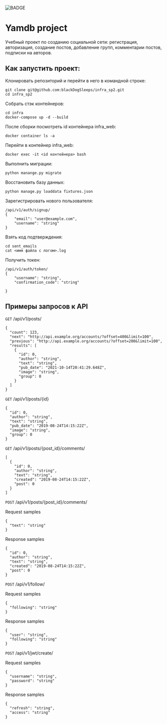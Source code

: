 ![BADGE](https://github.com/blackDogSleeps/yamdb_final/actions/workflows/yamdb_workflow.yml/badge.svg)

# Yamdb project
Учебный проект по созданию социальной сети: регистрация, авторизация, создание постов, добавление групп, комментарии постов, подписки на авторов.

## Как запустить проект:
Клонировать репозиторий и перейти в него в командной строке:
```
git clone git@github.com:blackDogSleeps/infra_sp2.git
cd infra_sp2
```

Собрать стэк контейнеров:
```
cd infra
docker-compose up -d --build
```

После сборки посмотреть id контейнера infra_web:
```
docker container ls -a
```

Перейти в контейнер infra_web:
```
docker exec -it <id контейнера> bash
```

Выполнить миграции:
```
python manange.py migrate
```

Восстановить базу данных:
```
python manage.py loaddata fixtures.json
```

Зарегистрировать нового пользователя:
```
/api/v1/auth/signup/
{
    "email": "user@example.com",
    "username": "string"
}
```

Взять код подтверждения:
```
cd sent_emails
cat <имя файла с логом>.log
```

Получить токен:
```
/api/v1/auth/token/
{
    "username": "string",
    "confirmation_code": "string"

}
```

## Примеры запросов к API
`GET` /api/v1/posts/
```
{
  "count": 123,
  "next": "http://api.example.org/accounts/?offset=400&limit=100",
  "previous": "http://api.example.org/accounts/?offset=200&limit=100",
  "results": [
    {
      "id": 0,
      "author": "string",
      "text": "string",
      "pub_date": "2021-10-14T20:41:29.648Z",
      "image": "string",
      "group": 0
    }
  ]
}
```
`GET` /api/v1/posts/{id}
```
{
  "id": 0,
  "author": "string",
  "text": "string",
  "pub_date": "2019-08-24T14:15:22Z",
  "image": "string",
  "group": 0
}
```
`GET` /api/v1/posts/{post_id}/comments/
```
[
  {
    "id": 0,
    "author": "string",
    "text": "string",
    "created": "2019-08-24T14:15:22Z",
    "post": 0
  }
]
```
`POST` /api/v1/posts/{post_id}/comments/

Request samples
```
{
  "text": "string"
}
```
Response samples
```
{
  "id": 0,
  "author": "string",
  "text": "string",
  "created": "2019-08-24T14:15:22Z",
  "post": 0
}
```
`POST` /api/v1/follow/

Request samples
```
{
  "following": "string"
}
```
Response samples
```
{
  "user": "string",
  "following": "string"
}
```
`POST` /api/v1/jwt/create/

Request samples
```
{
  "username": "string",
  "password": "string"
}
```
Response samples
```
{
  "refresh": "string",
  "access": "string"
}
```
